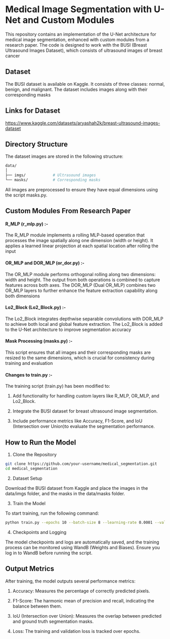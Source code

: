
# Medical Image Segmentation with U-Net and Custom Modules
This repository contains an implementation of the U-Net architecture for medical image segmentation, enhanced with custom modules from a research paper. The code is designed to work with the BUSI (Breast Ultrasound Images Dataset), which consists of ultrasound images of breast cancer

## Dataset

The BUSI dataset is available on Kaggle. It consists of three classes: normal, benign, and malignant. The dataset includes images along with their corresponding masks

## Links for Dataset
https://www.kaggle.com/datasets/aryashah2k/breast-ultrasound-images-dataset

## Directory Structure

The dataset images are stored in the following structure:

```bash
data/
│
├── imgs/            # Ultrasound images
└── masks/           # Corresponding masks

```
All images are preprocessed to ensure they have equal dimensions using the script masks.py.

## Custom Modules From Research Paper

#### R_MLP (r_mlp.py) :-

The R_MLP module implements a rolling MLP-based operation that processes the image spatially along one dimension (width or height). It applies a learned linear projection at each spatial location after rolling the input

#### OR_MLP and DOR_MLP (or_dor.py) :-

The OR_MLP module performs orthogonal rolling along two dimensions: width and height. The output from both operations is combined to capture features across both axes. The DOR_MLP (Dual OR_MLP) combines two OR_MLP layers to further enhance the feature extraction capability along both dimensions

#### Lo2_Block (Lo2_Block.py) :-

The Lo2_Block integrates depthwise separable convolutions with DOR_MLP to achieve both local and global feature extraction. The Lo2_Block is added to the U-Net architecture to improve segmentation accuracy

#### Mask Processing (masks.py) :-
This script ensures that all images and their corresponding masks are resized to the same dimensions, which is crucial for consistency during training and evaluation

#### Changes to train.py :-
The training script (train.py) has been modified to:

 1. Add functionality for handling custom layers like R_MLP, OR_MLP, and Lo2_Block.

 2. Integrate the BUSI dataset for breast ultrasound image segmentation.

 3. Include performance metrics like Accuracy, F1-Score, and IoU (Intersection over Union)to evaluate the segmentation performance.


## How to Run the Model

1. Clone the Repository


```bash
git clone https://github.com/your-username/medical_segmentation.git
cd medical_segmentation

```
2. Dataset Setup

Download the BUSI dataset from Kaggle and place the images in the data/imgs folder, and the masks in the data/masks folder.

3. Train the Model

To start training, run the following command:

```bash
python train.py --epochs 10 --batch-size 8 --learning-rate 0.0001 --validation 10.0 --scale 0.5 --classes 2

```

4. Checkpoints and Logging

The model checkpoints and logs are automatically saved, and the training process can be monitored using WandB (Weights and Biases). Ensure you log in to WandB before running the script.


## Output Metrics

After training, the model outputs several performance metrics:

 1. Accuracy: Measures the percentage of correctly predicted pixels.

 2. F1-Score: The harmonic mean of precision and recall, indicating the balance between them.

 3. IoU (Intersection over Union): Measures the overlap between predicted and ground truth segmentation masks.

 4. Loss: The training and validation loss is tracked over epochs.